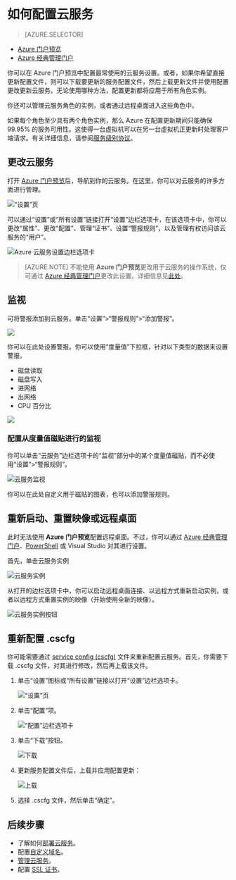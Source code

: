 <properties 
	pageTitle="如何配置云服务（门户预览）| Azure" 
	description="了解如何在 Azure 中配置云服务。了解如何更新云服务配置以及配置对角色实例的远程访问。这些示例使用 Azure 门户预览。" 
	services="cloud-services" 
	documentationCenter="" 
	authors="Thraka" 
	manager="timlt" 
	editor=""/>

<tags 
	ms.service="cloud-services" 
	ms.workload="tbd" 
	ms.tgt_pltfrm="na" 
	ms.devlang="na" 
	ms.topic="article" 
	ms.date="10/11/2016" 
	wacn.date="11/14/2016"
	ms.author="adegeo"/>





# 如何配置云服务

> [AZURE.SELECTOR]
- [Azure 门户预览](/documentation/articles/cloud-services-how-to-configure-portal/)
- [Azure 经典管理门户](/documentation/articles/cloud-services-how-to-configure/)

你可以在 Azure 门户预览中配置最常使用的云服务设置。或者，如果你希望直接更新配置文件，则可以下载要更新的服务配置文件，然后上载更新文件并使用配置更改更新云服务。无论使用哪种方法，配置更新都将应用于所有角色实例。

你还可以管理云服务角色的实例，或者通过远程桌面进入这些角色中。

如果每个角色至少具有两个角色实例，那么 Azure 在配置更新期间只能确保 99.95% 的服务可用性。这使得一台虚拟机可以在另一台虚拟机正更新时处理客户端请求。有关详细信息，请参阅[服务级别协议](/support/legal/sla)。

## 更改云服务

打开 [Azure 门户预览](https://portal.azure.cn)后，导航到你的云服务。在这里，你可以对云服务的许多方面进行管理。

![“设置”页](./media/cloud-services-how-to-configure-portal/cloud-service.png)

可以通过“设置”或“所有设置”链接打开“设置”边栏选项卡，在该选项卡中，你可以更改“属性”、更改“配置”、管理“证书”、设置“警报规则”，以及管理有权访问该云服务的“用户”。

![Azure 云服务设置边栏选项卡](./media/cloud-services-how-to-configure-portal/cs-settings-blade.png)

>[AZURE.NOTE]
不能使用 **Azure 门户预览**更改用于云服务的操作系统，仅可通过 [Azure 经典管理门户](http://manage.windowsazure.cn)更改此设置。详细信息见[此处](/documentation/articles/cloud-services-how-to-configure/#update-a-cloud-service-configuration-file)。

## 监视

可将警报添加到云服务。单击“设置”>“警报规则”>“添加警报”。

![](./media/cloud-services-how-to-configure-portal/cs-alerts.png)

你可以在此处设置警报。你可以使用“度量值”下拉框，针对以下类型的数据来设置警报。

- 磁盘读取
- 磁盘写入
- 进网络
- 出网络
- CPU 百分比 

![](./media/cloud-services-how-to-configure-portal/cs-alert-item.png)

### 配置从度量值磁贴进行的监视

你可以单击“云服务”边栏选项卡的“监视”部分中的某个度量值磁贴，而不必使用“设置”>“警报规则”。

![云服务监视](./media/cloud-services-how-to-configure-portal/cs-monitoring.png)

你可以在此处自定义用于磁贴的图表，也可以添加警报规则。


## 重新启动、重置映像或远程桌面

此时无法使用 **Azure 门户预览**配置远程桌面。不过，你可以通过 [Azure 经典管理门户](/documentation/articles/cloud-services-role-enable-remote-desktop/)、[PowerShell](/documentation/articles/cloud-services-role-enable-remote-desktop-powershell/) 或 Visual Studio 对其进行设置。

首先，单击云服务实例

![云服务实例](./media/cloud-services-how-to-configure-portal/cs-instance.png)

从打开的边栏选项卡中，你可以启动远程桌面连接、以远程方式重新启动实例，或者以远程方式重置实例的映像（开始使用全新的映像）。

![云服务实例按钮](./media/cloud-services-how-to-configure-portal/cs-instance-buttons.png)



## 重新配置 .cscfg

你可能需要通过 [service config (cscfg)](/documentation/articles/cloud-services-model-and-package/#cscfg) 文件来重新配置云服务。首先，你需要下载 .cscfg 文件，对其进行修改，然后再上载该文件。

1. 单击“设置”图标或“所有设置”链接以打开“设置”边栏选项卡。

    ![“设置”页](./media/cloud-services-how-to-configure-portal/cloud-service.png)

2. 单击“配置”项。

    ![“配置”边栏选项卡](./media/cloud-services-how-to-configure-portal/cs-settings-config.png)

3. 单击“下载”按钮。

    ![下载](./media/cloud-services-how-to-configure-portal/cs-settings-config-panel-download.png)

4. 更新服务配置文件后，上载并应用配置更新：

    ![上载](./media/cloud-services-how-to-configure-portal/cs-settings-config-panel-upload.png)
    
5. 选择 .cscfg 文件，然后单击“确定”。

			
## 后续步骤

* 了解如何[部署云服务](/documentation/articles/cloud-services-how-to-create-deploy-portal/)。
* 配置[自定义域名](/documentation/articles/cloud-services-custom-domain-name-portal/)。
* [管理云服务](/documentation/articles/cloud-services-how-to-manage-portal/)。
* 配置 [SSL 证书](/documentation/articles/cloud-services-configure-ssl-certificate-portal/)。

<!---HONumber=Mooncake_0523_2016-->
